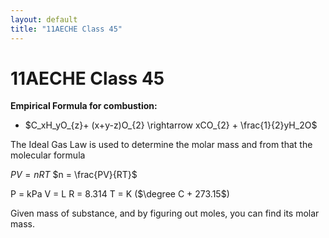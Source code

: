 ```yaml
---
layout: default
title: "11AECHE Class 45"
---
```

# 11AECHE Class 45

**Empirical Formula for combustion:**
- $C_xH_yO_{z}+ (x+y-z)O_{2} \rightarrow xCO_{2} + \frac{1}{2}yH_2O$

The Ideal Gas Law is used to determine the molar mass and from that the molecular formula

$PV = nRT$
$n = \frac{PV}{RT}$

P = kPa
V = L
R = 8.314
T = K ($\degree C + 273.15$)

Given mass of substance, and by figuring out moles, you can find its molar mass.

